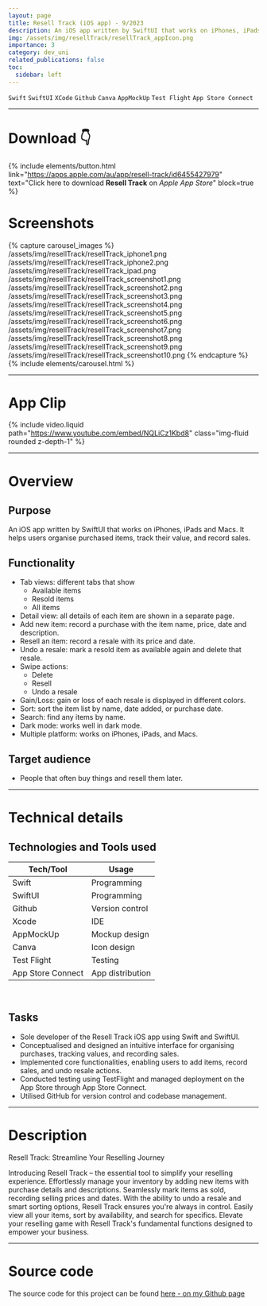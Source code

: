 ```yaml
---
layout: page
title: Resell Track (iOS app) - 9/2023
description: An iOS app written by SwiftUI that works on iPhones, iPads and Macs. Resell Track helps users organise purchased items, track their value, and record sales.
img: /assets/img/resellTrack/resellTrack_appIcon.png
importance: 3
category: dev_uni
related_publications: false
toc:
  sidebar: left
---
```


`Swift`
`SwiftUI`
`XCode`
`Github`
`Canva`
`AppMockUp`
`Test Flight`
`App Store Connect`

---

# Download 👇

{% include elements/button.html link="https://apps.apple.com/au/app/resell-track/id6455427979" text="Click here to download **Resell Track** on *Apple App Store*" block=true %}

# Screenshots

{% capture carousel_images %}
/assets/img/resellTrack/resellTrack_iphone1.png
/assets/img/resellTrack/resellTrack_iphone2.png
/assets/img/resellTrack/resellTrack_ipad.png
/assets/img/resellTrack/resellTrack_screenshot1.png
/assets/img/resellTrack/resellTrack_screenshot2.png
/assets/img/resellTrack/resellTrack_screenshot3.png
/assets/img/resellTrack/resellTrack_screenshot4.png
/assets/img/resellTrack/resellTrack_screenshot5.png
/assets/img/resellTrack/resellTrack_screenshot6.png
/assets/img/resellTrack/resellTrack_screenshot7.png
/assets/img/resellTrack/resellTrack_screenshot8.png
/assets/img/resellTrack/resellTrack_screenshot9.png
/assets/img/resellTrack/resellTrack_screenshot10.png
{% endcapture %}
{% include elements/carousel.html %}

---

# App Clip

{% include video.liquid path="https://www.youtube.com/embed/NQLiCz1Kbd8" class="img-fluid rounded z-depth-1" %}

---

# Overview

## Purpose

An iOS app written by SwiftUI that works on iPhones, iPads and Macs. It helps users organise purchased items, track their value, and record sales.

## Functionality

- Tab views: different tabs that show
  - Available items
  - Resold items
  - All items
- Detail view: all details of each item are shown in a separate page.
- Add new item: record a purchase with the item name, price, date and description.
- Resell an item: record a resale with its price and date.
- Undo a resale: mark a resold item as available again and delete that resale.
- Swipe actions:
  - Delete
  - Resell
  - Undo a resale
- Gain/Loss: gain or loss of each resale is displayed in different colors.
- Sort: sort the item list by name, date added, or purchase date.
- Search: find any items by name.
- Dark mode: works well in dark mode.
- Multiple platform: works on iPhones, iPads, and Macs.

## Target audience

- People that often buy things and resell them later.

---

# Technical details

## Technologies and Tools used

| **Tech/Tool**     | **Usage**        |
| ----------------- | ---------------- |
| Swift             | Programming      |
| SwiftUI           | Programming      |
| Github            | Version control  |
| Xcode             | IDE              |
| AppMockUp         | Mockup design    |
| Canva             | Icon design      |
| Test Flight       | Testing          |
| App Store Connect | App distribution |

<br>

## Tasks

- Sole developer of the Resell Track iOS app using Swift and SwiftUI.
- Conceptualised and designed an intuitive interface for organising purchases, tracking values, and recording sales.
- Implemented core functionalities, enabling users to add items, record sales, and undo resale actions.
- Conducted testing using TestFlight and managed deployment on the App Store through App Store Connect.
- Utilised GitHub for version control and codebase management.

---

# Description

Resell Track: Streamline Your Reselling Journey

Introducing Resell Track – the essential tool to simplify your reselling experience. Effortlessly manage your inventory by adding new items with purchase details and descriptions. Seamlessly mark items as sold, recording selling prices and dates. With the ability to undo a resale and smart sorting options, Resell Track ensures you're always in control. Easily view all your items, sort by availability, and search for specifics. Elevate your reselling game with Resell Track's fundamental functions designed to empower your business.

---

# Source code

The source code for this project can be found [here - on my Github page](https://github.com/tienbui1508/ResellTrack)
